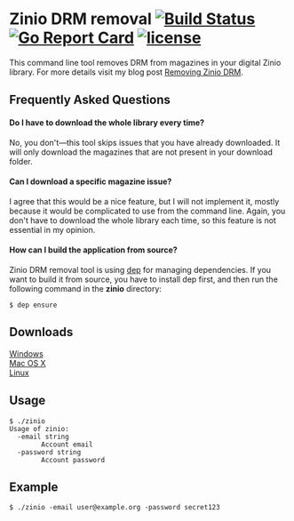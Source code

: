 # Zinio DRM removal [![Build Status](https://travis-ci.org/Metalnem/zinio.svg?branch=master)](https://travis-ci.org/Metalnem/zinio) [![Go Report Card](https://goreportcard.com/badge/github.com/metalnem/zinio)](https://goreportcard.com/report/github.com/metalnem/zinio) [![license](https://img.shields.io/badge/license-MIT-blue.svg?style=flat)](https://raw.githubusercontent.com/metalnem/zinio/master/LICENSE)

This command line tool removes DRM from magazines in your digital Zinio library.
For more details visit my blog post
[Removing Zinio DRM](https://mijailovic.net/2017/06/06/removing-zinio-drm/).

## Frequently Asked Questions

#### Do I have to download the whole library every time?

No, you don't—this tool skips issues that you have
already downloaded. It will only download the magazines
that are not present in your download folder.

#### Can I download a specific magazine issue?

I agree that this would be a nice feature, but I will
not implement it, mostly because it would be complicated
to use from the command line. Again, you don't have
to download the whole library each time, so this feature
is not essential in my opinion.

#### How can I build the application from source?

Zinio DRM removal tool is using
[dep](https://github.com/golang/dep) for managing
dependencies. If you want to build it from source,
you have to install dep first, and then run the
following command in the **zinio** directory:

```
$ dep ensure
```

## Downloads

[Windows](https://github.com/Metalnem/zinio/releases/download/v1.1.0/zinio-win64-1.1.0.zip)  
[Mac OS X](https://github.com/Metalnem/zinio/releases/download/v1.1.0/zinio-darwin64-1.1.0.zip)  
[Linux](https://github.com/Metalnem/zinio/releases/download/v1.1.0/zinio-linux64-1.1.0.zip)


## Usage

```
$ ./zinio
Usage of zinio:
  -email string
    	Account email
  -password string
    	Account password
```

## Example

```
$ ./zinio -email user@example.org -password secret123 
```
